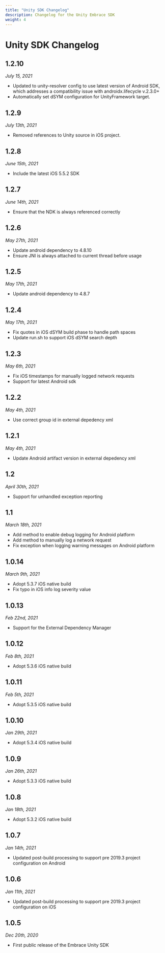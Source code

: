 ```yaml
---
title: "Unity SDK Changelog"
description: Changelog for the Unity Embrace SDK
weight: 4
---
```


# Unity SDK Changelog

## 1.2.10
*July 15, 2021*

* Updated to unity-resolver config to use latest version of Android SDK, which addresses a compatibility issue with androidx.lifecycle v.2.3.0+
* Automatically set dSYM configuration for UnityFramework target.

## 1.2.9
*July 13th, 2021*

* Removed references to Unity source in iOS project.

## 1.2.8
*June 15th, 2021*

* Include the latest iOS 5.5.2 SDK

## 1.2.7
*June 14th, 2021*

* Ensure that the NDK is always referenced correctly

## 1.2.6
*May 27th, 2021*

* Update android dependency to 4.8.10
* Ensure JNI is always attached to current thread before usage

## 1.2.5
*May 17th, 2021*

* Update android dependency to 4.8.7

## 1.2.4
*May 17th, 2021*

* Fix quotes in iOS dSYM build phase to handle path spaces
* Update run.sh to support iOS dSYM search depth

## 1.2.3
*May 6th, 2021*

* Fix iOS timestamps for manually logged network requests
* Support for latest Android sdk

## 1.2.2
*May 4th, 2021*

* Use correct group id in external depedency xml

## 1.2.1
*May 4th, 2021*

* Update Android artifact version in external depedency xml

## 1.2
*April 30th, 2021*

* Support for unhandled exception reporting

## 1.1
*March 18th, 2021*

* Add method to enable debug logging for Android platform
* Add method to manually log a network request
* Fix exception when logging warning messages on Android platform

## 1.0.14
*March 9th, 2021*

* Adopt 5.3.7 iOS native build
* Fix typo in iOS info log severity value

## 1.0.13
*Feb 22nd, 2021*

* Support for the External Dependency Manager

## 1.0.12
*Feb 8th, 2021*

* Adopt 5.3.6 iOS native build

## 1.0.11
*Feb 5th, 2021*

* Adopt 5.3.5 iOS native build

## 1.0.10
*Jan 29th, 2021*

* Adopt 5.3.4 iOS native build

## 1.0.9
*Jan 26th, 2021*

* Adopt 5.3.3 iOS native build

## 1.0.8
*Jan 18th, 2021*

* Adopt 5.3.2 iOS native build

## 1.0.7
*Jan 14th, 2021*

* Updated post-build processing to support pre 2019.3 project configuration on Android

## 1.0.6
*Jan 11th, 2021*

* Updated post-build processing to support pre 2019.3 project configuration on iOS

## 1.0.5
*Dec 20th, 2020*

* First public release of the Embrace Unity SDK